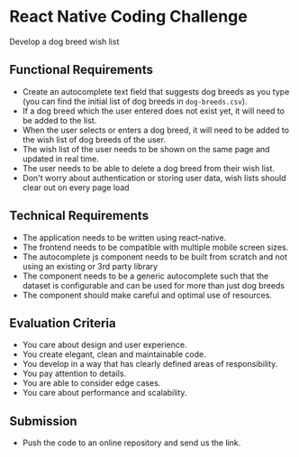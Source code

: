 # React Native Coding Challenge

Develop a dog breed wish list

## Functional Requirements
- Create an autocomplete text field that suggests dog breeds as you type (you can find the initial list of dog breeds in `dog-breeds.csv`).
- If a dog breed which the user entered does not exist yet, it will need to be added to the list.
- When the user selects or enters a dog breed, it will need to be added to the wish list of dog breeds of the user.
- The wish list of the user needs to be shown on the same page and updated in real time.
- The user needs to be able to delete a dog breed from their wish list.
- Don't worry about authentication or storing user data, wish lists should clear out on every page load

## Technical Requirements
- The application needs to be written using react-native.
- The frontend needs to be compatible with multiple mobile screen sizes.
- The autocomplete js component needs to be built from scratch and not using an existing or 3rd party library
- The component needs to be a generic autocomplete such that the dataset is configurable and can be used for more than just dog breeds
- The component should make careful and optimal use of resources.

## Evaluation Criteria
- You care about design and user experience.
- You create elegant, clean and maintainable code.
- You develop in a way that has clearly defined areas of responsibility.
- You pay attention to details.
- You are able to consider edge cases.
- You care about performance and scalability.

## Submission
- Push the code to an online repository and send us the link.
